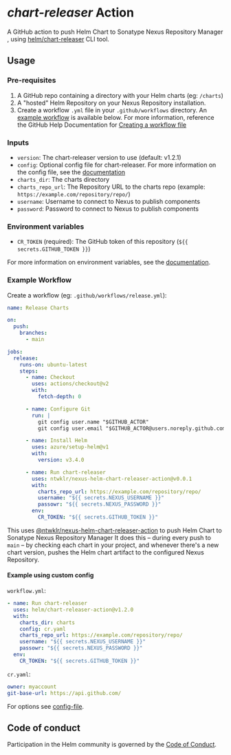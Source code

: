 # *chart-releaser* Action

A GitHub action to push Helm Chart to Sonatype Nexus Repository Manager
, using [helm/chart-releaser](https://github.com/helm/chart-releaser) CLI tool.

## Usage

### Pre-requisites

1. A GitHub repo containing a directory with your Helm charts (eg: `/charts`)
2. A "hosted" Helm Repository on your Nexus Repository installation.
3. Create a workflow `.yml` file in your `.github/workflows` directory. An [example workflow](#example-workflow) is available below.
  For more information, reference the GitHub Help Documentation for [Creating a workflow file](https://help.github.com/en/articles/configuring-a-workflow#creating-a-workflow-file)

### Inputs

- `version`: The chart-releaser version to use (default: v1.2.1)
- `config`: Optional config file for chart-releaser. For more information on the config file, see the [documentation](https://github.com/helm/chart-releaser#config-file)
- `charts_dir`: The charts directory
- `charts_repo_url`: The Repository URL to the charts repo (example:  `https://example.com/repository/repo/`)
- `username`: Username to connect to Nexus to publish components
- `password`: Password to connect to Nexus to publish components

### Environment variables

- `CR_TOKEN` (required): The GitHub token of this repository (`${{ secrets.GITHUB_TOKEN }}`)

For more information on environment variables, see the [documentation](https://github.com/helm/chart-releaser#environment-variables).

### Example Workflow

Create a workflow (eg: `.github/workflows/release.yml`):

```yaml
name: Release Charts

on:
  push:
    branches:
      - main

jobs:
  release:
    runs-on: ubuntu-latest
    steps:
      - name: Checkout
        uses: actions/checkout@v2
        with:
          fetch-depth: 0

      - name: Configure Git
        run: |
          git config user.name "$GITHUB_ACTOR"
          git config user.email "$GITHUB_ACTOR@users.noreply.github.com"

      - name: Install Helm
        uses: azure/setup-helm@v1
        with:
          version: v3.4.0

      - name: Run chart-releaser
        uses: ntwklr/nexus-helm-chart-releaser-action@v0.0.1
        with:
          charts_repo_url: https://example.com/repository/repo/
          username: "${{ secrets.NEXUS_USERNAME }}"
          passowr: "${{ secrets.NEXUS_PASSWORD }}"
        env:
          CR_TOKEN: "${{ secrets.GITHUB_TOKEN }}"
```

This uses [@ntwklr/nexus-helm-chart-releaser-action](https://www.github.com/ntwklr/nexus-helm-chart-releaser-action) to push Helm Chart to Sonatype Nexus Repository Manager
It does this – during every push to `main` – by checking each chart in your project, and whenever there's a new chart version, pushes the Helm chart artifact to the configured Nexus Repository.

#### Example using custom config

`workflow.yml`:
```yaml
- name: Run chart-releaser
  uses: helm/chart-releaser-action@v1.2.0
  with:
    charts_dir: charts
    config: cr.yaml
    charts_repo_url: https://example.com/repository/repo/
    username: "${{ secrets.NEXUS_USERNAME }}"
    passowr: "${{ secrets.NEXUS_PASSWORD }}"
  env:
    CR_TOKEN: "${{ secrets.GITHUB_TOKEN }}"
```

`cr.yaml`:
```yaml
owner: myaccount
git-base-url: https://api.github.com/
```

For options see [config-file](https://github.com/helm/chart-releaser#config-file). 

## Code of conduct

Participation in the Helm community is governed by the [Code of Conduct](CODE_OF_CONDUCT.md).
